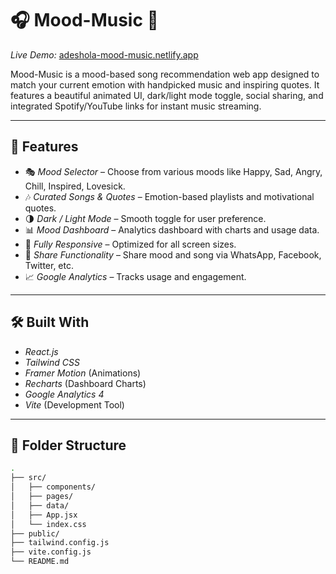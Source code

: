 # 🎧 Mood-Music 🎵

*Live Demo:* [adeshola-mood-music.netlify.app](https://adeshola-mood-music.netlify.app)

Mood-Music is a mood-based song recommendation web app designed to match your current emotion with handpicked music and inspiring quotes. It features a beautiful animated UI, dark/light mode toggle, social sharing, and integrated Spotify/YouTube links for instant music streaming.

---

## 🌟 Features

- 🎭 *Mood Selector* – Choose from various moods like Happy, Sad, Angry, Chill, Inspired, Lovesick.
- 🎶 *Curated Songs & Quotes* – Emotion-based playlists and motivational quotes.
- 🌗 *Dark / Light Mode* – Smooth toggle for user preference.
- 📊 *Mood Dashboard* – Analytics dashboard with charts and usage data.
- 📱 *Fully Responsive* – Optimized for all screen sizes.
- 🔗 *Share Functionality* – Share mood and song via WhatsApp, Facebook, Twitter, etc.
- 📈 *Google Analytics* – Tracks usage and engagement.

---

## 🛠️ Built With

- *React.js*
- *Tailwind CSS*
- *Framer Motion* (Animations)
- *Recharts* (Dashboard Charts)
- *Google Analytics 4*
- *Vite* (Development Tool)

---

## 📂 Folder Structure

```bash
.
├── src/
│   ├── components/
│   ├── pages/
│   ├── data/
│   ├── App.jsx
│   └── index.css
├── public/
├── tailwind.config.js
├── vite.config.js
└── README.md

